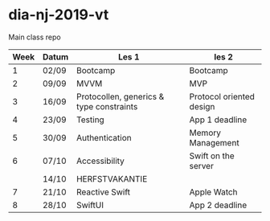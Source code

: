 # dia-nj-2019-vt
Main class repo

| Week | Datum | Les 1                                    | les 2                    |
|------|-------|------------------------------------------|--------------------------|
| 1    | 02/09 | Bootcamp                                 | Bootcamp                 |
| 2    | 09/09 | MVVM                                     | MVP                      |
| 3    | 16/09 | Protocollen, generics & type constraints | Protocol oriented design |
| 4    | 23/09 | Testing                                  | App 1 deadline           |
| 5    | 30/09 | Authentication                           | Memory Management        |
| 6    | 07/10 | Accessibility                            | Swift on the server      |
|      | 14/10 | HERFSTVAKANTIE                           |                          |
| 7    | 21/10 | Reactive Swift                           | Apple Watch              |
| 8    | 28/10 | SwiftUI                                  | App 2 deadline           |

